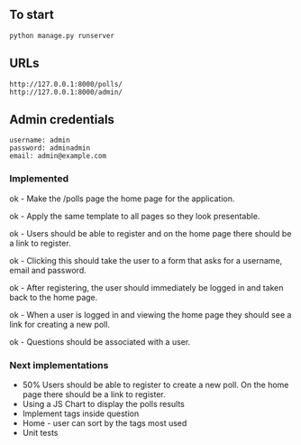 ## To start
    python manage.py runserver

## URLs
    http://127.0.0.1:8000/polls/
    http://127.0.0.1:8000/admin/

## Admin credentials
    username: admin
    password: adminadmin
    email: admin@example.com


### Implemented

ok - Make the /polls page the home page for the application.

ok - Apply the same template to all pages so they look presentable.

ok - Users should be able to register and on the home page there should be a link to register.

ok - Clicking this should take the user to a form that asks for a username, email and password.

ok - After registering, the user should immediately be logged in and taken back to the home page.

ok - When a user is logged in and viewing the home page they should see a link for creating a new poll.

ok - Questions should be associated with a user.

### Next implementations
 - 50% Users should be able to register to create a new poll. On the home page there should be a link to register.
 - Using a JS Chart to display the polls results
 - Implement tags inside question
 - Home - user can sort by the tags most used
 - Unit tests


